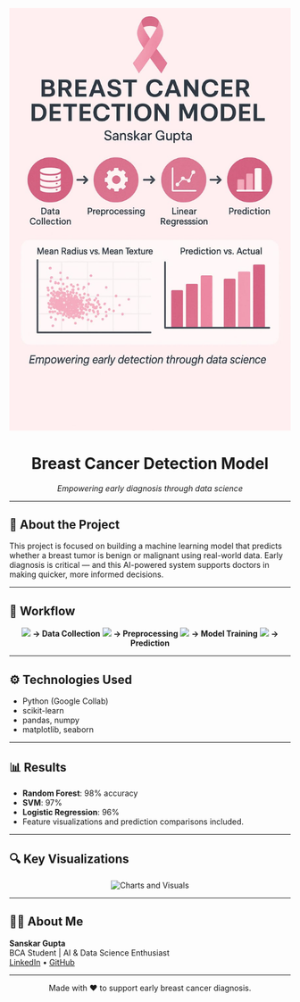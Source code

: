 <!-- Banner Image -->
<p align="center">
  <img src="breast-cancer-model.jpeg" alt="Breast Cancer Detection Model Banner" >
</p>

<h1 align="center">Breast Cancer Detection Model</h1>
<p align="center"><i>Empowering early diagnosis through data science</i></p>

---

## 🧠 About the Project

This project is focused on building a machine learning model that predicts whether a breast tumor is benign or malignant using real-world data. Early diagnosis is critical — and this AI-powered system supports doctors in making quicker, more informed decisions.

---

## 🚀 Workflow

<p align="center">
  <img src="https://img.icons8.com/fluency/48/database.png" width="40"/>
  <strong>→ Data Collection</strong>
  <img src="https://img.icons8.com/fluency/48/settings.png" width="40"/>
  <strong>→ Preprocessing</strong>
  <img src="https://img.icons8.com/fluency/48/combo-chart.png" width="40"/>
  <strong>→ Model Training</strong>
  <img src="https://img.icons8.com/fluency/48/futures.png" width="40"/>
  <strong>→ Prediction</strong>
</p>

---

## ⚙️ Technologies Used

- Python (Google Collab)
- scikit-learn
- pandas, numpy
- matplotlib, seaborn

---

## 📊 Results

- **Random Forest**: 98% accuracy  
- **SVM**: 97%  
- **Logistic Regression**: 96%  
- Feature visualizations and prediction comparisons included.

---

## 🔍 Key Visualizations

<p align="center">
  <img src="sample-visualizations.jpeg" alt="Charts and Visuals" width="200">
</p>

---

## 🙋‍♂️ About Me

**Sanskar Gupta**  
BCA Student | AI & Data Science Enthusiast  
[LinkedIn](https://www.linkedin.com/in/sanskar-gupta-942973249/) • [GitHub](https://github.com/Sanskarpyml)

---

<p align="center">
  Made with ❤️ to support early breast cancer diagnosis.
</p>
